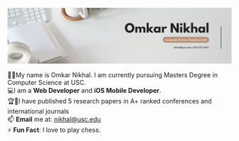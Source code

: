 ![plot](Omkar.png)

👨‍🎓My name is Omkar Nikhal. I am currently pursuing Masters Degree in Computer Science at USC. <br />
💻I am a **Web Developer** and **iOS Mobile Developer**. <br />
🏆🥇I have published 5 research papers in A+ ranked conferences and international journals<br />
📫 **Email** me at: nikhal@usc.edu <br/>
⚡ **Fun Fact**: I love to play chess.
<!--
**anushka-deshpande/anushka-deshpande** is a ✨ _special_ ✨ repository because its `README.md` (this file) appears on your GitHub profile.

Here are some ideas to get you started:

- 🔭 I’m currently working on ...
- 🌱 I’m currently learning ...
- 👯 I’m looking to collaborate on ...
- 🤔 I’m looking for help with ...
- 💬 Ask me about ...
- 📫 How to reach me: ...
- 😄 Pronouns: ...
- ⚡ Fun fact: ...
-->
